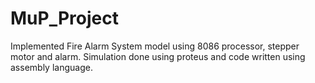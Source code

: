 # MuP_Project
Implemented Fire Alarm System model using 8086 processor, stepper motor and alarm. Simulation done using proteus and code written using assembly language.
